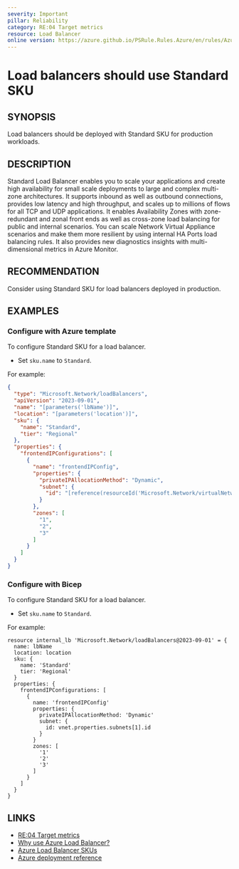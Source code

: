 ```yaml
---
severity: Important
pillar: Reliability
category: RE:04 Target metrics
resource: Load Balancer
online version: https://azure.github.io/PSRule.Rules.Azure/en/rules/Azure.LB.StandardSKU/
---
```


# Load balancers should use Standard SKU

## SYNOPSIS

Load balancers should be deployed with Standard SKU for production workloads.

## DESCRIPTION

Standard Load Balancer enables you to scale your applications and create high availability for small scale deployments to large and complex multi-zone architectures.
It supports inbound as well as outbound connections, provides low latency and high throughput, and scales up to millions of flows for all TCP and UDP applications.
It enables Availability Zones with zone-redundant and zonal front ends as well as cross-zone load balancing for public and internal scenarios.
You can scale Network Virtual Appliance scenarios and make them more resilient by using internal HA Ports load balancing rules.
It also provides new diagnostics insights with multi-dimensional metrics in Azure Monitor.

## RECOMMENDATION

Consider using Standard SKU for load balancers deployed in production.

## EXAMPLES

### Configure with Azure template

To configure Standard SKU for a load balancer.

- Set `sku.name` to `Standard`.

For example:

```json
{
  "type": "Microsoft.Network/loadBalancers",
  "apiVersion": "2023-09-01",
  "name": "[parameters('lbName')]",
  "location": "[parameters('location')]",
  "sku": {
    "name": "Standard",
    "tier": "Regional"
  },
  "properties": {
    "frontendIPConfigurations": [
      {
        "name": "frontendIPConfig",
        "properties": {
          "privateIPAllocationMethod": "Dynamic",
          "subnet": {
            "id": "[reference(resourceId('Microsoft.Network/virtualNetworks', parameters('name')), '2023-09-01').subnets[1].id]"
          }
        },
        "zones": [
          "1",
          "2",
          "3"
        ]
      }
    ]
  }
}
```

### Configure with Bicep

To configure Standard SKU for a load balancer.

- Set `sku.name` to `Standard`.

For example:

```bicep
resource internal_lb 'Microsoft.Network/loadBalancers@2023-09-01' = {
  name: lbName
  location: location
  sku: {
    name: 'Standard'
    tier: 'Regional'
  }
  properties: {
    frontendIPConfigurations: [
      {
        name: 'frontendIPConfig'
        properties: {
          privateIPAllocationMethod: 'Dynamic'
          subnet: {
            id: vnet.properties.subnets[1].id
          }
        }
        zones: [
          '1'
          '2'
          '3'
        ]
      }
    ]
  }
}
```

<!-- external:avm avm/res/network/load-balancer skuName -->

## LINKS

- [RE:04 Target metrics](https://learn.microsoft.com/azure/well-architected/reliability/metrics)
- [Why use Azure Load Balancer?](https://learn.microsoft.com/azure/load-balancer/load-balancer-overview#why-use-azure-load-balancer)
- [Azure Load Balancer SKUs](https://learn.microsoft.com/azure/load-balancer/skus)
- [Azure deployment reference](https://learn.microsoft.com/azure/templates/microsoft.network/loadbalancers)
